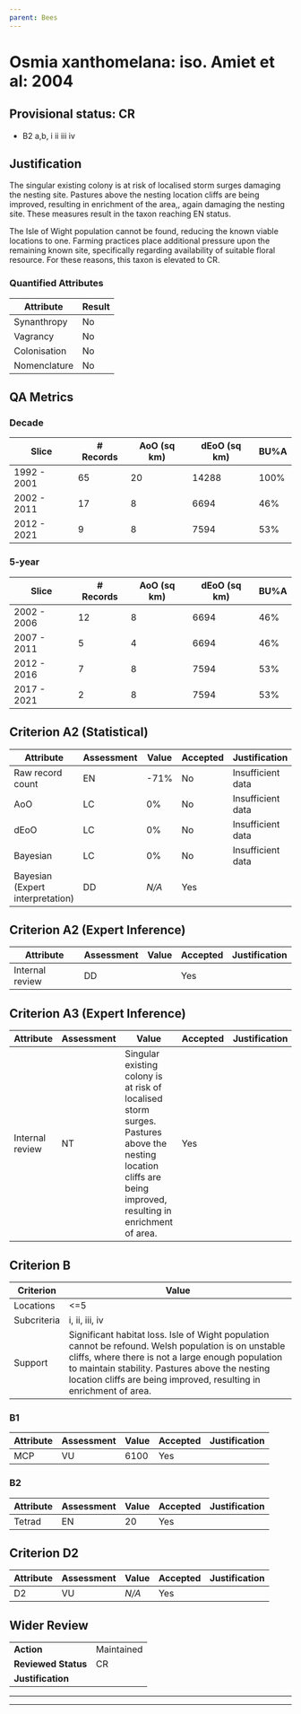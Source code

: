 ```yaml
---
parent: Bees
---
```

# Osmia xanthomelana: iso. Amiet et al: 2004
## Provisional status: CR
- B2 a,b, i
ii
iii
iv

## Justification
The singular existing colony is at risk of localised storm surges damaging the nesting site. Pastures above the nesting location cliffs are being improved, resulting in enrichment of the area,, again damaging the nesting site. These measures result in the taxon reaching EN status.

The Isle of Wight population cannot be found, reducing the known viable locations to one. Farming practices place additional pressure upon the remaining known site, specifically regarding availability of suitable floral resource. For these reasons, this taxon is elevated to CR.
### Quantified Attributes
|Attribute|Result|
|---|---|
|Synanthropy|No|
|Vagrancy|No|
|Colonisation|No|
|Nomenclature|No|
## QA Metrics
### Decade
| Slice | # Records | AoO (sq km) | dEoO (sq km) |BU%A |
|---|---|---|---|---|
|1992 - 2001|65|20|14288|100%|
|2002 - 2011|17|8|6694|46%|
|2012 - 2021|9|8|7594|53%|
### 5-year
| Slice | # Records | AoO (sq km) | dEoO (sq km) |BU%A |
|---|---|---|---|---|
|2002 - 2006|12|8|6694|46%|
|2007 - 2011|5|4|6694|46%|
|2012 - 2016|7|8|7594|53%|
|2017 - 2021|2|8|7594|53%|
## Criterion A2 (Statistical)
|Attribute|Assessment|Value|Accepted|Justification
|---|---|---|---|---|
|Raw record count|EN|-71%|No|Insufficient data|
|AoO|LC|0%|No|Insufficient data|
|dEoO|LC|0%|No|Insufficient data|
|Bayesian|LC|0%|No|Insufficient data|
|Bayesian (Expert interpretation)|DD|*N/A*|Yes||
## Criterion A2 (Expert Inference)
|Attribute|Assessment|Value|Accepted|Justification
|---|---|---|---|---|
|Internal review|DD||Yes||
## Criterion A3 (Expert Inference)
|Attribute|Assessment|Value|Accepted|Justification
|---|---|---|---|---|
|Internal review|NT|Singular existing colony is at risk of localised storm surges. Pastures above the nesting location cliffs are being improved, resulting in enrichment of area.|Yes||
## Criterion B
|Criterion| Value|
|---|---|
|Locations|<=5|
|Subcriteria|i, ii, iii, iv|
|Support|Significant habitat loss. Isle of Wight population cannot be refound. Welsh population is on unstable cliffs, where there is not a large enough population to maintain stability. Pastures above the nesting location cliffs are being improved, resulting in enrichment of area.|
### B1
|Attribute|Assessment|Value|Accepted|Justification
|---|---|---|---|---|
|MCP|VU|6100|Yes||
### B2
|Attribute|Assessment|Value|Accepted|Justification
|---|---|---|---|---|
|Tetrad|EN|20|Yes||
## Criterion D2
|Attribute|Assessment|Value|Accepted|Justification
|---|---|---|---|---|
|D2|VU|*N/A*|Yes||
## Wider Review
|  |  |
|---|---|
|**Action**|Maintained|
|**Reviewed Status**|CR|
|**Justification**||
---
 ---
 <br><br>
 
